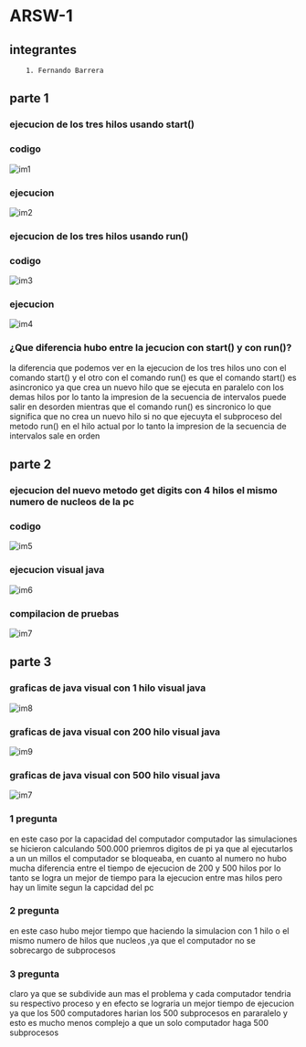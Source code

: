 # ARSW-1

## integrantes
		1. Fernando Barrera
		
## parte 1

### ejecucion de los tres hilos usando start()	

### codigo
![im1](https://github.com/fernando-b15/CNYT-Actividad-Esfera/blob/master/1.PNG)	

### ejecucion
![im2](https://github.com/fernando-b15/CNYT-Actividad-Esfera/blob/master/2.PNG)	

### ejecucion de los tres hilos usando run()


### codigo
![im3](https://github.com/fernando-b15/CNYT-Actividad-Esfera/blob/master/3.PNG)	

### ejecucion
![im4](https://github.com/fernando-b15/CNYT-Actividad-Esfera/blob/master/4.PNG)	

### ¿Que diferencia hubo entre la jecucion con start() y con run()?

la diferencia que podemos ver en la ejecucion de los tres hilos uno con el comando start() y el otro con el comando run() es que el comando start() es asincronico ya que crea un nuevo hilo que se ejecuta en paralelo con los demas hilos por lo tanto la impresion de la secuencia de intervalos puede salir en desorden mientras que el comando run() es sincronico lo que significa que no crea un nuevo hilo si no que ejecuyta el subproceso del metodo run() en el hilo actual por lo tanto la impresion de la secuencia de intervalos sale en orden	


## parte 2

### ejecucion del nuevo metodo get digits con 4 hilos el mismo numero de nucleos de la pc

### codigo
![im5](https://github.com/fernando-b15/CNYT-Actividad-Esfera/blob/master/9.PNG)	

### ejecucion visual java
![im6](https://github.com/fernando-b15/CNYT-Actividad-Esfera/blob/master/8.PNG)	

### compilacion de pruebas

![im7](https://github.com/fernando-b15/CNYT-Actividad-Esfera/blob/master/10.PNG)	

## parte 3

### graficas de java visual con 1 hilo visual java

![im8](https://github.com/fernando-b15/CNYT-Actividad-Esfera/blob/master/5.PNG)	

### graficas de java visual con 200 hilo visual java

![im9](https://github.com/fernando-b15/CNYT-Actividad-Esfera/blob/master/6.PNG)	

### graficas de java visual con 500 hilo visual java

![im7](https://github.com/fernando-b15/CNYT-Actividad-Esfera/blob/master/7.PNG)	

### 1 pregunta

 en este caso por la capacidad del computador computador las simulaciones  se hicieron calculando 500.000 priemros digitos de pi ya que al ejecutarlos a un un millos el computador se bloqueaba, en cuanto al numero no hubo mucha diferencia entre el tiempo de ejecucion de 200 y 500 hilos por lo tanto se logra un mejor de tiempo para la ejecucion entre mas hilos pero hay un limite segun la capcidad del pc

### 2 pregunta 
  en este caso hubo mejor tiempo que haciendo la simulacion con 1 hilo o el mismo numero de hilos que nucleos ,ya que el computador no se sobrecargo de subprocesos
  
### 3 pregunta
 claro ya que se subdivide aun mas el problema y cada computador tendria su respectivo proceso y en efecto se lograria un mejor tiempo de ejecucion ya que los 500 computadores harian los 500 subprocesos en pararalelo y esto es mucho menos complejo a que un solo computador haga 500 subprocesos  
